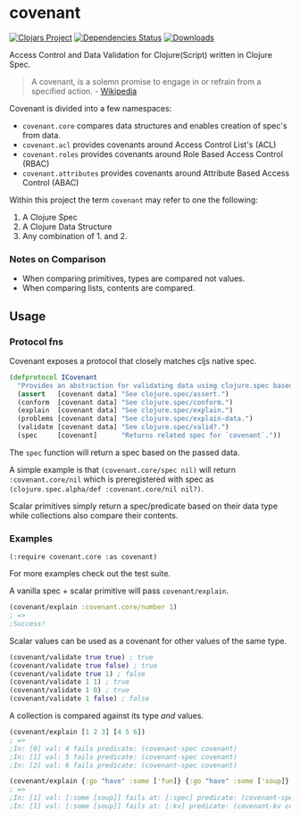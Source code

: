 # covenant #
[![Clojars Project](https://img.shields.io/clojars/v/degree9/covenant.svg)](https://clojars.org/degree9/covenant)
[![Dependencies Status](https://jarkeeper.com/degree9/covenant/status.svg)](https://jarkeeper.com/degree9/covenant)
[![Downloads](https://jarkeeper.com/degree9/covenant/downloads.svg)](https://jarkeeper.com/degree9/covenant)
<!-- [![Medium](https://img.shields.io/badge/medium-read-blue.svg)](https://medium.com/degree9/boot-covenant-e1453826b732) -->

Access Control and Data Validation for Clojure(Script) written in Clojure Spec.

> A covenant, is a solemn promise to engage in or refrain from a specified action. - [Wikipedia](https://en.wikipedia.org/wiki/Covenant_(law))

Covenant is divided into a few namespaces:
- `covenant.core` compares data structures and enables creation of spec's from data.
- `covenant.acl` provides covenants around Access Control List's (ACL)
- `covenant.roles` provides covenants around Role Based Access Control (RBAC)
- `covenant.attributes` provides covenants around Attribute Based Access Control (ABAC)

Within this project the term `covenant` may refer to one the following:

1. A Clojure Spec
2. A Clojure Data Structure
3. Any combination of 1. and 2.

### Notes on Comparison ###

- When comparing primitives, types are compared not values.
- When comparing lists, contents are compared.

## Usage ##

### Protocol fns

Covenant exposes a protocol that closely matches cljs native spec.

```clojure
(defprotocol ICovenant
  "Provides an abstraction for validating data using clojure.spec based on a covenant."
  (assert   [covenant data] "See clojure.spec/assert.")
  (conform  [covenant data] "See clojure.spec/conform.")
  (explain  [covenant data] "See clojure.spec/explain.")
  (problems [covenant data] "See clojure.spec/explain-data.")
  (validate [covenant data] "See clojure.spec/valid?.")
  (spec     [covenant]      "Returns related spec for `covenant`."))
```

The `spec` function will return a spec based on the passed data.

A simple example is that `(covenant.core/spec nil)` will return
`:covenant.core/nil` which is preregistered with spec as
`(clojure.spec.alpha/def :covenant.core/nil nil?)`.

Scalar primitives simply return a spec/predicate based on their data type while
collections also compare their contents.

### Examples

`(:require covenant.core :as covenant)`

For more examples check out the test suite.

A vanilla spec + scalar primitive will pass `covenant/explain`.

```clojure
(covenant/explain :covenant.core/number 1)
; =>
;Success!
```

Scalar values can be used as a covenant for other values of the same type.

```clojure
(covenant/validate true true) ; true
(covenant/validate true false) ; true
(covenant/validate true 1) ; false
(covenant/validate 1 1) ; true
(covenant/validate 1 0) ; true
(covenant/validate 1 false) ; false
```

A collection is compared against its type _and_ values.

```clojure
(covenant/explain [1 2 3] [4 5 6])
; =>
;In: [0] val: 4 fails predicate: (covenant-spec covenant)
;In: [1] val: 5 fails predicate: (covenant-spec covenant)
;In: [2] val: 6 fails predicate: (covenant-spec covenant)

(covenant/explain {:go "have" :some ['fun]} {:go "have" :some ['soup]} )
; =>
;In: [1] val: [:some [soup]] fails at: [:spec] predicate: (covenant-spec covenant)
;In: [1] val: [:some [soup]] fails at: [:kv] predicate: (covenant-kv covenant)
```
